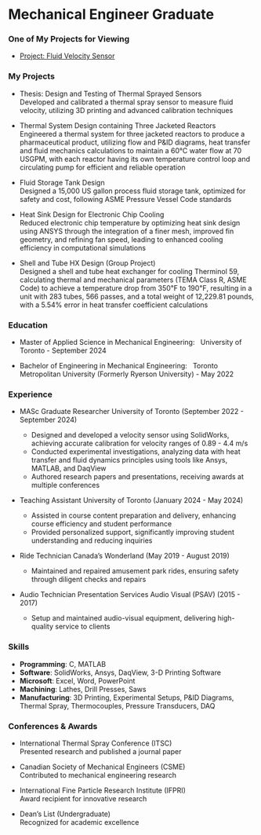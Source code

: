# Mechanical Engineer Graduate

### One of My Projects for Viewing
- [Project: Fluid Velocity Sensor](Portfolio.pdf)

### My Projects
- Thesis: Design and Testing of Thermal Sprayed Sensors<br>
Developed and calibrated a thermal spray sensor to measure fluid velocity, utilizing 3D printing and advanced calibration techniques

- Thermal System Design containing Three Jacketed Reactors<br>
Engineered a thermal system for three jacketed reactors to produce a pharmaceutical product, utilizing flow and P&ID diagrams, heat transfer and fluid mechanics calculations to maintain a 60°C water flow at 70 USGPM, with each reactor having its own temperature control loop and circulating pump for efficient and reliable operation

- Fluid Storage Tank Design<br>
Designed a 15,000 US gallon process fluid storage tank, optimized for safety and cost, following ASME Pressure Vessel Code standards

- Heat Sink Design for Electronic Chip Cooling<br>
Reduced electronic chip temperature by optimizing heat sink design using ANSYS through the integration of a finer mesh, improved fin geometry, and refining fan speed, leading to enhanced cooling efficiency in computational simulations

- Shell and Tube HX Design (Group Project)<br>
Designed a shell and tube heat exchanger for cooling Therminol 59, calculating thermal and mechanical parameters (TEMA Class R, ASME Code) to achieve a temperature drop from 350℉ to 190℉, resulting in a unit with 283 tubes, 566 passes, and a total weight of 12,229.81 pounds, with a 5.54% error in heat transfer coefficient calculations

### Education
- Master of Applied Science in Mechanical Engineering: &nbsp;&nbsp;University of Toronto - September 2024

- Bachelor of Engineering in Mechanical Engineering: &nbsp;&nbsp;Toronto Metropolitan University (Formerly Ryerson University) - May 2022

### Experience
- MASc Graduate Researcher
  University of Toronto (September 2022 - September 2024)

  - Designed and developed a velocity sensor using SolidWorks, achieving accurate calibration for velocity ranges of 0.89 - 4.4 m/s
  - Conducted experimental investigations, analyzing data with heat transfer and fluid dynamics principles using tools like Ansys, MATLAB, and DaqView
  - Authored research papers and presentations, receiving awards at multiple conferences

- Teaching Assistant
  University of Toronto (January 2024 - May 2024)

  - Assisted in course content preparation and delivery, enhancing course efficiency and student performance
  - Provided personalized support, significantly improving student understanding and reducing inquiries

- Ride Technician
Canada’s Wonderland (May 2019 - August 2019)

  - Maintained and repaired amusement park rides, ensuring safety through diligent checks and repairs

- Audio Technician
  Presentation Services Audio Visual (PSAV) (2015 - 2017)

  - Setup and maintained audio-visual equipment, delivering high-quality service to clients

### Skills
- **Programming**: C, MATLAB
- **Software**: SolidWorks, Ansys, DaqView, 3-D Printing Software
- **Microsoft**: Excel, Word, PowerPoint
- **Machining**: Lathes, Drill Presses, Saws
- **Manufacturing**: 3D Printing, Experimental Setups, P&ID Diagrams, Thermal Spray, Thermocouples, Pressure Transducers, DAQ

### Conferences & Awards
- International Thermal Spray Conference (ITSC)<br>Presented research and published a journal paper

- Canadian Society of Mechanical Engineers (CSME)<br>Contributed to mechanical engineering research

- International Fine Particle Research Institute (IFPRI)<br>Award recipient for innovative research

- Dean’s List (Undergraduate)<br>Recognized for academic excellence
